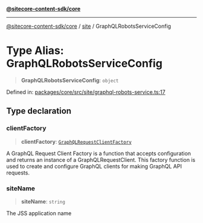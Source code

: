[**@sitecore-content-sdk/core**](../../README.md)

***

[@sitecore-content-sdk/core](../../README.md) / [site](../README.md) / GraphQLRobotsServiceConfig

# Type Alias: GraphQLRobotsServiceConfig

> **GraphQLRobotsServiceConfig**: `object`

Defined in: [packages/core/src/site/graphql-robots-service.ts:17](https://github.com/Sitecore/xmc-jss-dev/blob/643e3fe82af3b30800fd4ecaa7f98eb7f13d1ef6/packages/core/src/site/graphql-robots-service.ts#L17)

## Type declaration

### clientFactory

> **clientFactory**: [`GraphQLRequestClientFactory`](../../index/type-aliases/GraphQLRequestClientFactory.md)

A GraphQL Request Client Factory is a function that accepts configuration and returns an instance of a GraphQLRequestClient.
This factory function is used to create and configure GraphQL clients for making GraphQL API requests.

### siteName

> **siteName**: `string`

The JSS application name

